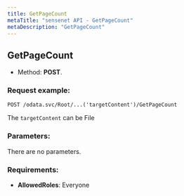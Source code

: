 ```yaml
---
title: GetPageCount
metaTitle: "sensenet API - GetPageCount"
metaDescription: "GetPageCount"
---
```


## GetPageCount
- Method: **POST**.


### Request example:

```
POST /odata.svc/Root/...('targetContent')/GetPageCount
```
The `targetContent` can be File
### Parameters:
There are no parameters.

### Requirements:
- **AllowedRoles**: Everyone

